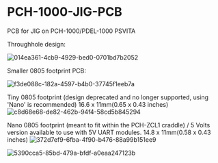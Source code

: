 # PCH-1000-JIG-PCB
PCB for JIG on PCH-1000/PDEL-1000 PSVITA


Throughhole design: 

![014ea361-4cb9-4929-bed0-0701bd7b2052](https://github.com/mathieulh/PSVITA-JIG-PCB/assets/203427/dbe82c60-d681-40a9-bc3b-adcd20d4d25d)





Smaller 0805 footprint PCB: 

![f3de088c-182a-4597-b4b0-37745f1eeb7a](https://github.com/mathieulh/PSVITA-JIG-PCB/assets/203427/e87aba93-dca1-4302-857f-a73df5502dae)



Tiny 0805 footprint (design deprecated and no longer supported, using 'Nano' is recommended)
16.6 x 11mm(0.65 x 0.43 inches)
![c8d68e68-de82-462b-94f4-58cd5b845294](https://github.com/mathieulh/PSVITA-JIG-PCB/assets/203427/f566e0ed-41e9-49c1-9c81-860cf5a3476d)


Nano 0805 footprint (meant to fit within the PCH-ZCL1 craddle) / 5 Volts version available to use with 5V UART modules.
14.8 x 11mm(0.58 x 0.43 inches)
![372d7ef9-6fba-4f90-b476-88a99b151ee9](https://github.com/mathieulh/PSVITA-JIG-PCB/assets/203427/cf94e909-f607-46e2-943d-3d839d2a2a5f)


![5390cca5-85bd-479a-bfdf-a0eaa247123b](https://github.com/mathieulh/PSVITA-JIG-PCB/assets/203427/d15217e0-4678-4de1-b40f-619d02a1464a)


